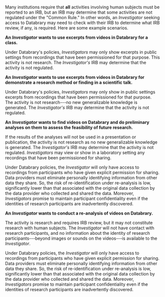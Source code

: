Many institutions require that **all** activities involving human subjects must be reported to an IRB, but an IRB may determine that some activities are not regulated under the "Common Rule." In other words, an *Investigator* seeking access to Databrary may need to check with their IRB to determine what IRB review, if any, is required. Here are some example scenarios.

**An *Investigator* wants to use excerpts from videos in Databrary for a class.**

Under Databrary's policies, *Investigators* may only show excerpts in public settings from recordings that have been permissioned for that purpose. This activity is not research. The *Investigator's* IRB may determine that the activity is not regulated. 

**An *Investigator* wants to use excerpts from videos in Databrary for demonstrate a research method or finding in a scientific talk.**

Under Databrary's policies, *Investigators* may only show in public settings excerpts from recordings that have been permissioned for that purpose. The activity is not research---no new generalizable knowledge is generated. The *Investigator's* IRB may determine that the activity is not regulated. 

**An *Investigator* wants to find videos on Databrary and do preliminary analyses on them to assess the feasibility of future research.**

If the results of the analyses will not be used in a presentation or publication, the activity is not research as no new generalizable knowledge is generated. The *Investigator's* IRB may determine that the activity is not regulated. *Investigators* may view or show in a laboratory setting any recordings that have been permissioned for sharing. 

Under Databrary policies, the *Investigator* will only have access to recordings from participants who have given explicit permission for sharing. Data providers must eliminate personally identifying information from other data they share. So, the risk of re-identification under re-analysis is low, significantly lower than that associated with the original data collection by the data provider who collected and shared the data. Moreover, *Investigators* promise to maintain participant confidentiality even if the identities of research participants are inadvertently discovered.

**An *Investigator* wants to conduct a re-analysis of videos on Databrary.**

The activity is research and requires IRB review, but it may not constitute research with human subjects. The *Investigator* will not have contact with research participants, and no information about the identity of research participants---beyond images or sounds on the videos---is available to the *Investigator*. 

Under Databrary policies, the *Investigator* will only have access to recordings from participants who have given explicit permission for sharing. Data providers must eliminate personally identifying information from other data they share. So, the risk of re-identification under re-analysis is low, significantly lower than that associated with the original data collection by the data provider who collected and shared the data. Moreover, *Investigators* promise to maintain participant confidentiality even if the identities of research participants are inadvertently discovered.


